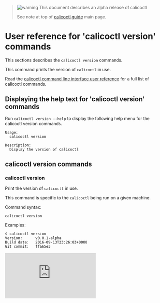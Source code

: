 > ![warning](../images/warning.png) This document describes an alpha release of calicoctl
>
> See note at top of [calicoctl guide](../README.md) main page.

# User reference for 'calicoctl version' commands

This sections describes the `calicoctl version` commands.

This command prints the version of `calicoctl` in use.

Read the [calicoctl command line interface user reference](../calicoctl.md) 
for a full list of calicoctl commands.

## Displaying the help text for 'calicoctl version' commands

Run `calicoctl version --help` to display the following help menu for the 
calicoctl version commands.

```
Usage:
  calicoctl version

Description:
  Display the version of calicoctl
```

## calicoctl version commands


### calicoctl version

Print the version of `calicoctl` in use.

This command is specific to the `calicoctl` being run on a given machine.

Command syntax:

```
calicoctl version

```

Examples:

```
$ calicoctl version
Version:      v0.0.1-alpha
Build date:   2016-09-13T23:26:03+0000
Git commit:   ffa65e3
```
[![Analytics](https://calico-ga-beacon.appspot.com/UA-52125893-3/libcalico-go/docs/calicoctl/commands/version.md?pixel)](https://github.com/igrigorik/ga-beacon)
